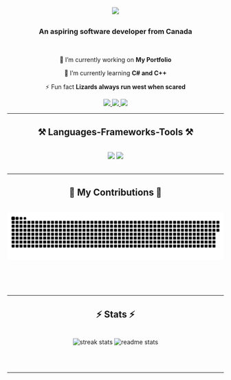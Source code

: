 <h1 align="center">
    <img src="https://readme-typing-svg.herokuapp.com/?font=Righteous&size=35&center=true&color=831E9F&vCenter=true&width=500&height=70&duration=5000&lines=Hi+There!+👋;+I'm+Trystan+Piette!;" />
</h1>

<h3 align="center">An aspiring software developer from Canada</h3>

<br/>

<div align="center">

 🔭 I’m currently working on **My Portfolio**
 
 🌱 I’m currently learning **C# and C++**

⚡ Fun fact **Lizards always run west when scared**

</div>

<div align="center"> 
  <a href="mailto:trystanpiette@gmail.com">
    <img src="https://img.shields.io/badge/Gmail-333333?style=for-the-badge&logo=gmail&logoColor=red" />
  </a>
  <a href="https://www.linkedin.com/in/trystan-piette-307a02298/" target="_blank">
    <img src="https://img.shields.io/badge/LinkedIn-0077B5?style=for-the-badge&logo=linkedin&logoColor=white" target="_blank" />
  </a>
  <a href="TODO" target="_blank">
     <img src="https://img.shields.io/badge/Portfolio-FF5722?style=for-the-badge&logo=todoist&logoColor=white" target="_blank" /> 
  </a>
</div>


<hr/>

<h2 align="center">⚒️ Languages-Frameworks-Tools ⚒️</h2>
<br/>
<div align="center">
    <img src="https://skillicons.dev/icons?i=react,angular,html,css,tailwind,sass,vscode,github,git,docker,linux,mysql" />
    <img src="https://skillicons.dev/icons?i=java,python,javascript,typescript,c,cpp,cs,java,nestjs,php" /><br>
</div>

<br/>
<hr/>

<div align="center">
  <h2>🐍 My Contributions 🐍</h2>
  <br>

   <img alt="GitHub Snake" src="https://raw.githubusercontent.com/TrystanPiette/TrystanPiette/output/github-contribution-grid-snake-dark.svg" />


  
  <br/><br/><br/>
</div>

<hr/>

<h2 align="center">⚡ Stats ⚡</h2>
<br>
<div align=center>
  <img width=390 src="https://github-readme-streak-stats-salesp07.vercel.app/?user=TrystanPiette&count_private=true&theme=react&border_radius=10" alt="streak stats"/>
  <img width=390 src="https://github-readme-stats-salesp07.vercel.app/api?username=TrystanPiette&count_private=true&show_icons=true&theme=react&rank_icon=github&border_radius=10" alt="readme stats" />
  <br/>
</div>

<br/><br/>

<hr/>

<br/>



<br/>


